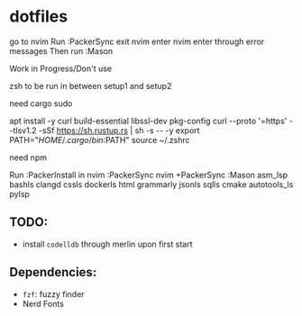 # dotfiles
go to nvim 
Run :PackerSync
exit nvim
enter nvim enter through error messages
Then run :Mason




Work in Progress/Don't use

zsh to be run in between setup1 and setup2


need cargo
sudo


apt install -y curl build-essential libssl-dev pkg-config
curl --proto '=https' --tlsv1.2 -sSf https://sh.rustup.rs | sh -s -- -y
export PATH="$HOME/.cargo/bin:$PATH"
source ~/.zshrc

need npm


Run :PackerInstall in nvim
:PackerSync
nvim +PackerSync
:Mason
asm_lsp
bashls
clangd
cssls
dockerls
html
grammarly
jsonls
sqlls
cmake
autotools_ls
pylsp


## TODO:
- install `codelldb` through merlin upon first start

## Dependencies:
- `fzf`: fuzzy finder
- Nerd Fonts

